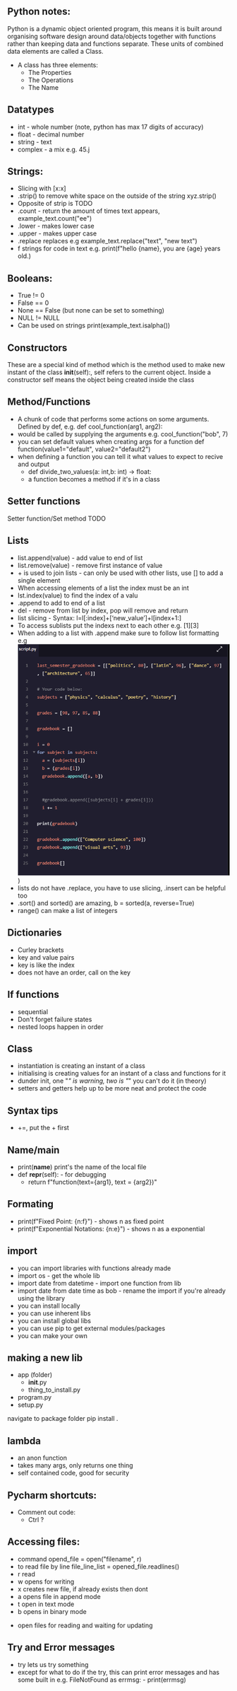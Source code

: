 ## Python notes:

Python is a dynamic object oriented program, this means it is built around organising software design around data/objects together with functions rather than keeping data and functions separate. These units of combined data elements are called a Class.

- A class has three elements:
  - The Properties 
  - The Operations
  - The Name

## Datatypes
- int - whole number (note, python has max 17 digits of accuracy)
- float - decimal number
- string - text
- complex - a mix e.g. 45.j

## Strings:
- Slicing with [x:x]
- .strip() to remove white space on the outside of the string xyz.strip()
- Opposite of strip is TODO
- .count - return the amount of times text appears, example_text.count("ee")
- .lower - makes lower case 
- .upper - makes upper case 
- .replace replaces e.g example_text.replace("text", "new text")
- f strings for code in text e.g. print(f"hello {name}, you are {age} years old.)

## Booleans:
 - True != 0
 - False == 0
 - None == False (but none can be set to something)
 - NULL != NULL 
 - Can be used on strings print(example_text.isalpha())

## Constructors
These are a special kind of method which is the method used to make new instant of the class __init__(self):, self refers to the current object. Inside a constructor self means the object being created inside the class

## Method/Functions
- A chunk of code that performs some actions on some arguments. Defined by def, e.g. def cool_function(arg1, arg2):
- would be called by supplying the arguments e.g. cool_function("bob", 7)
- you can set default values when creating args for a function def function(value1="default", value2="default2")
- when defining a function you can tell it what values to expect to recive and output
  - def divide_two_values(a: int,b: int) -> float:
  - a function becomes a method if it's in a class


## Setter functions
Setter function/Set method
    TODO


## Lists
- list.append(value) - add value to end of list
- list.remove(value) - remove first instance of value
- \+ is used to join lists - can only be used with other lists, use [] to add a single element 
- When accessing elements of a list the index must be an int 
- lst.index(value) to find the index of a valu 
- .append to add to end of a list 
- del - remove from list by index, pop will remove and return 
- list slicing - Syntax: l=l[:index]+[‘new_value’]+l[index+1:]
- To access sublists put the indexs next to each other e.g. [1][3]
- When adding to a list with .append make sure to follow list formatting e.g
![image of adding to list](Docs/resources/list_adding_to.png))
- lists do not have .replace, you have to use slicing, .insert can be helpful too
- .sort() and sorted() are amazing, b = sorted(a, reverse=True)
- range() can make a list of integers


## Dictionaries
- Curley brackets
- key and value pairs
- key is like the index
- does not have an order, call on the key

## If functions
- sequential
- Don't forget failure states
- nested loops happen in order


## Class
- instantiation is creating an instant of a class
- initialising is creating values for an instant of a class and functions for it
- dunder init, one "_" is warning, two is "_" you can't do it (in theory)
- setters and getters help up to be more neat and protect the code


## Syntax tips
- +=, put the + first

## Name/main
- print(__name__) print's the name of the local file
- def __repr__(self): - for debugging
  - return f"function(text={arg1}, text = {arg2})"

## Formating

- print(f"Fixed Point: {n:f}") - shows n as fixed point
- print(f"Exponential Notations: {n:e}") - shows n as a exponential

## import
- you can import libraries with functions already made
- import os - get the whole lib
- import date from datetime - import one function from lib
- import date from date time as bob - rename the import if you're already using the library
- you can install locally
- you can use inherent libs
- you can install global libs
- you can use pip to get external modules/packages
- you can make your own

## making a new lib
- app (folder)
  - __init__.py
  - thing_to_install.py
- program.py
- setup.py

navigate to package folder
pip install .

## 

## lambda
- an anon function
- takes many args, only returns one thing
- self contained code, good for security

## Pycharm shortcuts:
- Comment out code:
  - Ctrl ?


## Accessing files:
- command opend_file = open("filename", r)
- to read file by line file_line_list = opened_file.readlines()
- r read
- w opens for writing
- x creates new file, if already exists then dont
- a opens file in append mode
- t open in text mode
- b opens in binary mode
+ open files for reading and waiting for updating

## Try and Error messages
- try lets us try something
- except for what to do if the try, this can print error messages and has some built in e.g. FileNotFound as errmsg: - print(errmsg)
